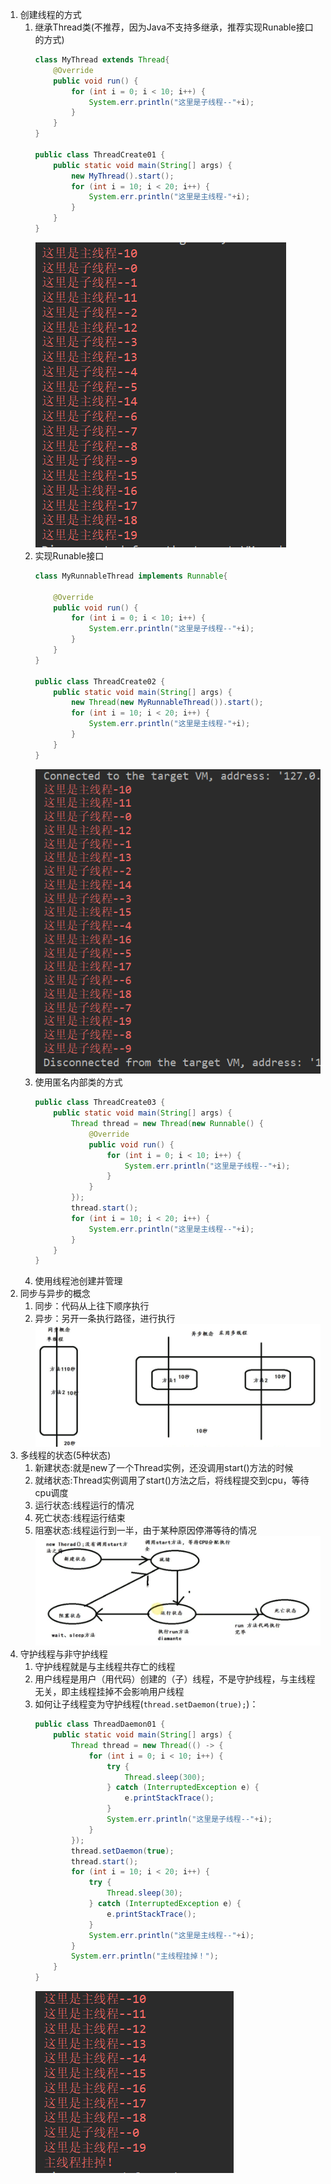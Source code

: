 1. 创建线程的方式
    1. 继承Thread类(不推荐，因为Java不支持多继承，推荐实现Runable接口的方式)
        ``` java
        class MyThread extends Thread{
            @Override
            public void run() {
                for (int i = 0; i < 10; i++) {
                    System.err.println("这里是子线程--"+i);
                }
            }
        }

        public class ThreadCreate01 {
            public static void main(String[] args) {
                new MyThread().start();
                for (int i = 10; i < 20; i++) {
                    System.err.println("这里是主线程-"+i);
                }
            }
        }
        ```  
        ![image text](images/thread03.png)
    1. 实现Runable接口  
        ``` java 
        class MyRunnableThread implements Runnable{

            @Override
            public void run() {
                for (int i = 0; i < 10; i++) {
                    System.err.println("这里是子线程--"+i);
                }
            }
        }

        public class ThreadCreate02 {
            public static void main(String[] args) {
                new Thread(new MyRunnableThread()).start();
                for (int i = 10; i < 20; i++) {
                    System.err.println("这里是主线程-"+i);
                }
            }
        }
        ```  
        ![image text](images/thread04.png)
    1. 使用匿名内部类的方式
        ``` java
        public class ThreadCreate03 {
            public static void main(String[] args) {
                Thread thread = new Thread(new Runnable() {
                    @Override
                    public void run() {
                        for (int i = 0; i < 10; i++) {
                            System.err.println("这里是子线程--"+i);
                        }
                    }
                });
                thread.start();
                for (int i = 10; i < 20; i++) {
                    System.err.println("这里是主线程--"+i);
                }
            }
        }
        ```
    1. 使用线程池创建并管理
1. 同步与异步的概念
    1. 同步：代码从上往下顺序执行  
    1. 异步：另开一条执行路径，进行执行  
    ![image text](images/thread01.png)
1. 多线程的状态(5种状态)
    1. 新建状态:就是new了一个Thread实例，还没调用start()方法的时候
    1. 就绪状态:Thread实例调用了start()方法之后，将线程提交到cpu，等待cpu调度
    1. 运行状态:线程运行的情况
    1. 死亡状态:线程运行结束
    1. 阻塞状态:线程运行到一半，由于某种原因停滞等待的情况
    ![image text](images/thread02.png)
1. 守护线程与非守护线程
    1. 守护线程就是与主线程共存亡的线程
    1. 用户线程是用户（用代码）创建的（子）线程，不是守护线程，与主线程无关，即主线程挂掉不会影响用户线程
    1. 如何让子线程变为守护线程(```thread.setDaemon(true);```)：
        ``` java
        public class ThreadDaemon01 {
            public static void main(String[] args) {
                Thread thread = new Thread(() -> {
                    for (int i = 0; i < 10; i++) {
                        try {
                            Thread.sleep(300);
                        } catch (InterruptedException e) {
                            e.printStackTrace();
                        }
                        System.err.println("这里是子线程--"+i);
                    }
                });
                thread.setDaemon(true);
                thread.start();
                for (int i = 10; i < 20; i++) {
                    try {
                        Thread.sleep(30);
                    } catch (InterruptedException e) {
                        e.printStackTrace();
                    }
                    System.err.println("这里是主线程--"+i);
                }
                System.err.println("主线程挂掉！");
            }
        }
        ```  
        ![image text](images/thread06.png)